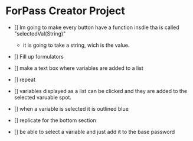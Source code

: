 # ForPass Creator Project

- [] Im going to make every button have a function insdie tha is called "selectedVal(String)"
  - it is going to take a string, wich is the value.




- [] Fill up formulators

- [] make a text box where variables are added to a list
- [] repeat
- [] variables displayed as a list can be clicked and they are added to the selected varuable spot.
- [] when a variable is selected it is outlined blue
- [] replicate for the bottom section
- [] be able to select a variable and just add it to the base password
